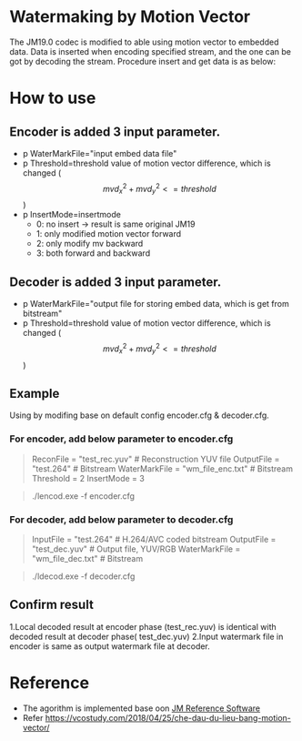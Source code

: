 # Watermaking by Motion Vector
The JM19.0 codec is modified to able using motion vector to embedded data. Data is inserted when encoding specified stream, and the one can be got by decoding the stream.
Procedure insert and get data is as below:

# How to use
## Encoder is added 3 input parameter.
- p WaterMarkFile="input embed data file"
- p Threshold=threshold value of motion vector difference, which is changed ($$mvd_x^2 + mvd_y^2 <= threshold$$)
- p InsertMode=insertmode 
  - 0: no insert -> result is same original JM19
  - 1: only modified motion vector forward
  - 2: only modify mv backward
  - 3: both forward and backward

## Decoder is added 3 input parameter.
- p WaterMarkFile="output file for storing embed data, which is get from bitstream"
- p Threshold=threshold value of motion vector difference, which is changed ($$mvd_x^2 + mvd_y^2 <= threshold$$)

## Example 
Using by modifing base on default config encoder.cfg & decoder.cfg.
### For encoder, add below parameter to encoder.cfg
> ReconFile             = "test_rec.yuv"       # Reconstruction YUV file
> OutputFile            = "test.264"           # Bitstream
> WaterMarkFile         = "wm_file_enc.txt"    # Bitstream
> Threshold	      = 2
> InsertMode	      = 3

> ./lencod.exe -f encoder.cfg

### For decoder, add below parameter to decoder.cfg
> InputFile             = "test.264"       # H.264/AVC coded bitstream
> OutputFile            = "test_dec.yuv"   # Output file, YUV/RGB
> WaterMarkFile         = "wm_file_dec.txt"    # Bitstream

> ./ldecod.exe -f decoder.cfg

## Confirm result
1.Local decoded result at encoder phase (test_rec.yuv) is identical with decoded result at decoder phase( test_dec.yuv)
2.Input watermark file in encoder is same as output watermark file at decoder.

# Reference
- The agorithm is implemented base oon [JM Reference Software](http://iphome.hhi.de/suehring/tml)
- Refer https://vcostudy.com/2018/04/25/che-dau-du-lieu-bang-motion-vector/
